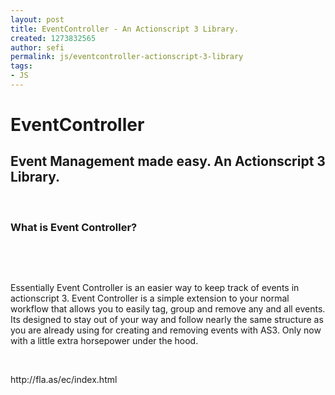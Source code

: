 ```yaml
---
layout: post
title: EventController - An Actionscript 3 Library.
created: 1273832565
author: sefi
permalink: js/eventcontroller-actionscript-3-library
tags:
- JS
---
```

<h1>EventController</h1>
<h2>Event Management made easy. An Actionscript 3 Library.</h2>
<p>&nbsp;</p>
<h3>What is Event Controller?</h3>
<p>&nbsp;</p>
<p>&nbsp;</p>
<p>Essentially Event Controller is an easier way to keep track of events in actionscript 3. Event Controller is a simple extension to your normal workflow that allows you to easily tag, group and remove any and all events. Its designed to stay out of your way and follow nearly the same structure as you are already using for creating and removing events with AS3. Only now with a little extra horsepower under the hood.</p>
<p>&nbsp;</p>
<p>http://fla.as/ec/index.html</p>
